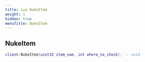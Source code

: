 ```yaml
---
title: Lua NukeItem
weight: 1
hidden: true
menuTitle: NukeItem
---
```

## NukeItem
```lua
client:NukeItem(uint32 item_num, int where_to_check); -- void
```
